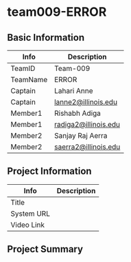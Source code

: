 # team009-ERROR

## Basic Information

|   Info      |        Description     |
| ----------- | ---------------------- |
| TeamID      |        Team-009        |
| TeamName    |         ERROR         |
| Captain     |       Lahari Anne     |
| Captain     |  lanne2@illinois.edu |
| Member1     |        Rishabh Adiga
| Member1     |  radiga2@illinois.edu |
| Member2     |  Sanjay Raj Aerra               |
| Member2     |   saerra2@illinois.edu  |

## Project Information

|   Info      |        Description     |
| ----------- | ---------------------- |
|  Title      |            |
| System URL  |          |
| Video Link  |           |

## Project Summary

